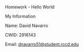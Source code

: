 Homework - Hello World

My Information

Name: David Navarro

CWID: 2916143

Email: dnavarro51@student.rccd.edu

